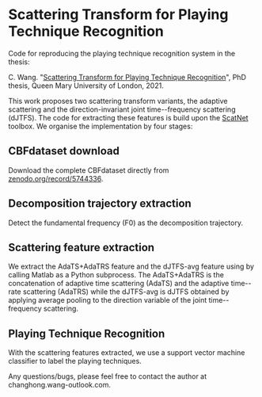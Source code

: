 # Scattering Transform for Playing Technique Recognition
Code for reproducing the playing technique recognition system in the thesis:

C. Wang. "[Scattering Transform for Playing Technique Recognition](https://qmro.qmul.ac.uk/xmlui/handle/123456789/76559)", PhD thesis, Queen Mary University of London, 2021.

This work proposes two scattering transform variants, the adaptive scattering and the direction-invariant joint time--frequency scattering (dJTFS). The code for extracting these features is build upon the [ScatNet](https://www.di.ens.fr/data/software/scatnet/) toolbox. We organise the implementation by four stages:

## CBFdataset download
Download the complete CBFdataset directly from [zenodo.org/record/5744336](https://zenodo.org/record/5744336).

## Decomposition trajectory extraction
Detect the fundamental frequency (F0) as the decomposition trajectory.

## Scattering feature extraction
We extract the AdaTS+AdaTRS feature and the dJTFS-avg feature using by calling Matlab as a Python subprocess. The AdaTS+AdaTRS is the concatenation of adaptive time scattering (AdaTS) and the adaptive time--rate scattering (AdaTRS) while the dJTFS-avg is dJTFS obtained by applying average pooling to the direction variable of the joint time--frequency scattering.

## Playing Technique Recognition
With the scattering features extracted, we use a support vector machine classifier to label the playing techniques.

Any questions/bugs, please feel free to contact the author at changhong.wang-outlook.com.
